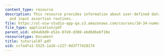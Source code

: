 ```yaml
---
content_type: resource
description: This resource provides information about user-defined data structures,
  and input assertion routines.
file: https://ol-ocw-studio-app-qa.s3.amazonaws.com/courses/10-34-numerical-methods-applied-to-chemical-engineering-fall-2005/ccfa4fa155251a16c2279d3f77428174_tutorial07.pdf
file_type: application/pdf
parent_uid: e04ab8d0-e52e-07e9-d308-ebd6dbe6f10e
resourcetype: Document
title: tutorial07.pdf
uid: ccfa4fa1-5525-1a16-c227-9d3f77428174
---
```


